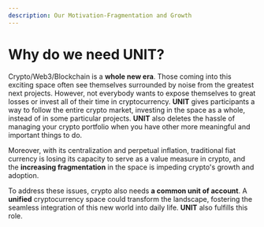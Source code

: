 ```yaml
---
description: Our Motivation-Fragmentation and Growth
---
```


# Why do we need UNIT?

Crypto/Web3/Blockchain is a **whole new era**. Those coming into this exciting space often see themselves surrounded by noise from the greatest next projects. However, not everybody wants to expose themselves to great losses or invest all of their time in cryptocurrency. **UNIT** gives participants a way to follow the entire crypto market, investing in the space as a whole, instead of in some particular projects. **UNIT** also deletes the hassle of managing your crypto portfolio when you have other more meaningful and important things to do.

Moreover, with its centralization and perpetual inflation, traditional fiat currency is losing its capacity to serve as a value measure in crypto, and the **increasing fragmentation** in the space is impeding crypto's growth and adoption.&#x20;

To address these issues, crypto also needs **a common unit of account**. A **unified** cryptocurrency space could transform the landscape, fostering the seamless integration of this new world into daily life. **UNIT** also fulfills this role.
